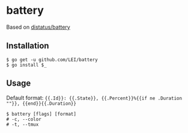 # battery

Based on [distatus/battery](https://github.com/distatus/battery)

## Installation

    $ go get -u github.com/LEI/battery
    $ go install $_

## Usage

Default format: `{{.Id}}: {{.State}}, {{.Percent}}%{{if ne .Duration ""}}, {{end}}{{.Duration}}`

    $ battery [flags] [format]
    # -c, --color
    # -t, --tmux

